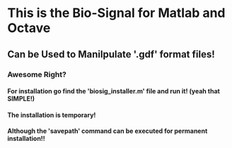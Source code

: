 # This is the Bio-Signal for Matlab and Octave
## Can be Used to Manilpulate '.gdf' format files!
### Awesome Right?


#### For installation go find the 'biosig_installer.m' file and run it! (yeah that SIMPLE!)
#### The installation is temporary!
#### Although the 'savepath' command can be executed for permanent installation!!
